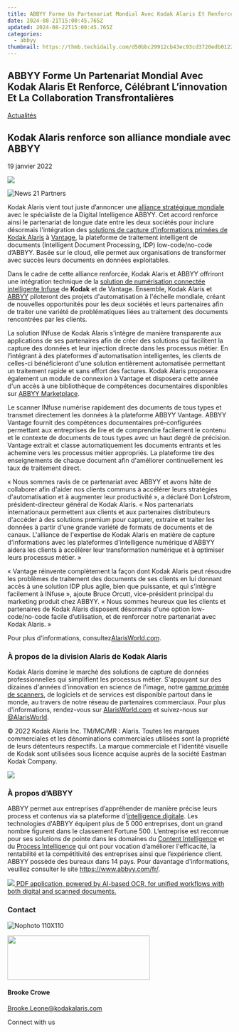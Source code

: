 ```yaml
---
title: ABBYY Forme Un Partenariat Mondial Avec Kodak Alaris Et Renforce, Célébrant L’innovation Et La Collaboration Transfrontalières
date: 2024-08-21T15:00:45.765Z
updated: 2024-08-22T15:00:45.765Z
categories:
  - abbyy
thumbnail: https://thmb.techidaily.com/d50bbc29912cb43ec93cd3720edb01228fbd6306ec3185b1604a33af30298ce1.jpg
---
```


## ABBYY Forme Un Partenariat Mondial Avec Kodak Alaris Et Renforce, Célébrant L’innovation Et La Collaboration Transfrontalières

[Actualités](https://tools.techidaily.com/abbyy/products/)

## Kodak Alaris renforce son alliance mondiale avec ABBYY

19 janvier 2022

![](https://content.abbyy.com/-/media/project/abbyy/abbyy/branchtemplates/shutterstock_1272462163_1296-x-729.jpg?h=729&iar=0&w=1296)

![News 21 Partners](https://static1.abbyy.com/abbyycommedia/33676/news-21-partners.jpg) 

Kodak Alaris vient tout juste d’annoncer une [alliance stratégique mondiale](https://www.alarisworld.com/landing-page/global-alliance-partners?utm%5Fsource=pr&utm%5Fmedium=pressrelease&utm%5Fcampaign=ABBYY) avec le spécialiste de la Digital Intelligence ABBYY. Cet accord renforce ainsi le partenariat de longue date entre les deux sociétés pour inclure désormais l'intégration des [solutions de capture d'informations primées de Kodak Alaris](https://www.alarisworld.com/about-us/newsroom/2021/2021-bli-scanner-line-of-the-year?utm%5Fsource=pr&utm%5Fmedium=pressrelease&utm%5Fcampaign=ABBYY) à [Vantage](https://tools.techidaily.com/abbyy/products/), la plateforme de traitement intelligent de documents (Intelligent Document Processing, IDP) low-code/no-code d’ABBYY. Basée sur le cloud, elle permet aux organisations de transformer avec succès leurs documents en données exploitables.

Dans le cadre de cette alliance renforcée, Kodak Alaris et ABBYY offriront une intégration technique de la [solution de numérisation connectée intelligente Infuse](https://www.alarisworld.com/landing-page/infuse-smart-connected-scanning?utm%5Fsource=pr&utm%5Fmedium=pressrelease&utm%5Fcampaign=ABBYY) de **Kodak** et de Vantage. Ensemble, Kodak Alaris et [ABBYY](https://tools.techidaily.com/abbyy/products/) piloteront des projets d'automatisation à l'échelle mondiale, créant de nouvelles opportunités pour les deux sociétés et leurs partenaires afin de traiter une variété de problématiques liées au traitement des documents rencontrées par les clients.

La solution INfuse de Kodak Alaris s'intègre de manière transparente aux applications de ses partenaires afin de créer des solutions qui facilitent la capture des données et leur injection directe dans les processus métier. En l’intégrant à des plateformes d'automatisation intelligentes, les clients de celles-ci bénéficieront d'une solution entièrement automatisée permettant un traitement rapide et sans effort des factures. Kodak Alaris proposera également un module de connexion à Vantage et disposera cette année d'un accès à une bibliothèque de compétences documentaires disponibles sur [ABBYY Marketplace](https://tools.techidaily.com/abbyy/products/).

Le scanner INfuse numérise rapidement des documents de tous types et transmet directement les données à la plateforme ABBYY Vantage. ABBYY Vantage fournit des compétences documentaires pré-configurées permettant aux entreprises de lire et de comprendre facilement le contenu et le contexte de documents de tous types avec un haut degré de précision. Vantage extrait et classe automatiquement les documents entrants et les achemine vers les processus métier appropriés. La plateforme tire des enseignements de chaque document afin d'améliorer continuellement les taux de traitement direct.

« Nous sommes ravis de ce partenariat avec ABBYY et avons hâte de collaborer afin d'aider nos clients communs à accélérer leurs stratégies d'automatisation et à augmenter leur productivité », a déclaré Don Lofstrom, président-directeur général de Kodak Alaris. « Nos partenariats internationaux permettent aux clients et aux partenaires distributeurs d'accéder à des solutions premium pour capturer, extraire et traiter les données à partir d'une grande variété de formats de documents et de canaux. L'alliance de l'expertise de Kodak Alaris en matière de capture d'informations avec les plateformes d'intelligence numérique d'ABBYY aidera les clients à accélérer leur transformation numérique et à optimiser leurs processus métier. »

« Vantage réinvente complètement la façon dont Kodak Alaris peut résoudre les problèmes de traitement des documents de ses clients en lui donnant accès à une solution IDP plus agile, bien que puissante, et qui s'intègre facilement à INfuse », ajoute Bruce Orcutt, vice-président principal du marketing produit chez ABBYY. « Nous sommes heureux que les clients et partenaires de Kodak Alaris disposent désormais d'une option low-code/no-code facile d’utilisation, et de renforcer notre partenariat avec Kodak Alaris. »

Pour plus d'informations, consultez[AlarisWorld.com](https://www.alarisworld.com/?utm%5Fsource=pr&utm%5Fmedium=pressrelease&utm%5Fcampaign=boilerplate).

### À propos de la division Alaris de Kodak Alaris

Kodak Alaris domine le marché des solutions de capture de données professionnelles qui simplifient les processus métier. S'appuyant sur des dizaines d'années d'innovation en science de l'image, notre [gamme primée de scanners](https://www.alarisworld.com/about-us/industry-recognition?utm%5Fsource=pr&utm%5Fmedium=pressrelease&utm%5Fcampaign=boilerplate), de logiciels et de services est disponible partout dans le monde, au travers de notre réseau de partenaires commerciaux. Pour plus d'informations, rendez-vous sur [AlarisWorld.com](https://www.alarisworld.com/?utm%5Fsource=pr&utm%5Fmedium=pressrelease&utm%5Fcampaign=boilerplate) et suivez-nous sur [@AlarisWorld](https://twitter.com/AlarisWorld).

© 2022 Kodak Alaris Inc. TM/MC/MR : Alaris. Toutes les marques commerciales et les dénominations commerciales utilisées sont la propriété de leurs détenteurs respectifs. La marque commerciale et l'identité visuelle de Kodak sont utilisées sous licence acquise auprès de la société Eastman Kodak Company.

<!-- affiliate ads begin -->
<a href="https://secure.2checkout.com/order/checkout.php?PRODS=32667153&QTY=1&AFFILIATE=108875&CART=1"><img src="https://www.coolmuster.com/uploads/image/20201228/feature02.png" border="0"></a>
<!-- affiliate ads end -->
### À propos d’ABBYY

ABBYY permet aux entreprises d’appréhender de manière précise leurs process et contenus via sa plateforme d'[intelligence digitale](https://tools.techidaily.com/abbyy/products/). Les technologies d'ABBYY équipent plus de 5 000 entreprises, dont un grand nombre figurent dans le classement Fortune 500\. L’entreprise est reconnue pour ses solutions de pointe dans les domaines du [Content Intelligence](https://tools.techidaily.com/abbyy/products/) et du [Process Intelligence](https://tools.techidaily.com/abbyy/products/) qui ont pour vocation d’améliorer l'efficacité, la rentabilité et la compétitivité des entreprises ainsi que l’expérience client. ABBYY possède des bureaux dans 14 pays. Pour davantage d'informations, veuillez consulter le site <https://www.abbyy.com/fr/>.

<!-- affiliate ads begin -->
<a href="https://checkout.abbyy.com/order/checkout.php?PRODS=39254762&QTY=1&AFFILIATE=108875&CART=1"> <img src="https://secure.avangate.com/images/merchant/0e5fb5c76fca16adbee503c9aff393cd/products/11_FR-Badges-NEW-FR-Standard-16-WIN-200.png" border="0"> PDF application, powered by AI-based OCR, for unified workflows with both digital and scanned documents. </a>
<!-- affiliate ads end -->
### Contact

![Nophoto 110X110](https://static4.abbyy.com/abbyycommedia/34370/nophoto-110x110.png)

<!-- affiliate ads begin -->
<a href="https://proteahair.pxf.io/c/5597632/1983634/23621" target="_top" id="1983634"><img src="//a.impactradius-go.com/display-ad/23621-1983634" border="0" alt="" width="320" height="100"/></a><img height="0" width="0" src="https://imp.pxf.io/i/5597632/1983634/23621" style="position:absolute;visibility:hidden;" border="0" />
<!-- affiliate ads end -->
#### Brooke Crowe

[Brooke.Leone@kodakalaris.com](https://tools.techidaily.com/abbyy/products/)

Connect with us

<ins class="adsbygoogle"
     style="display:block"
     data-ad-format="autorelaxed"
     data-ad-client="ca-pub-7571918770474297"
     data-ad-slot="1223367746"></ins>



<ins class="adsbygoogle"
     style="display:block"
     data-ad-client="ca-pub-7571918770474297"
     data-ad-slot="8358498916"
     data-ad-format="auto"
     data-full-width-responsive="true"></ins>
